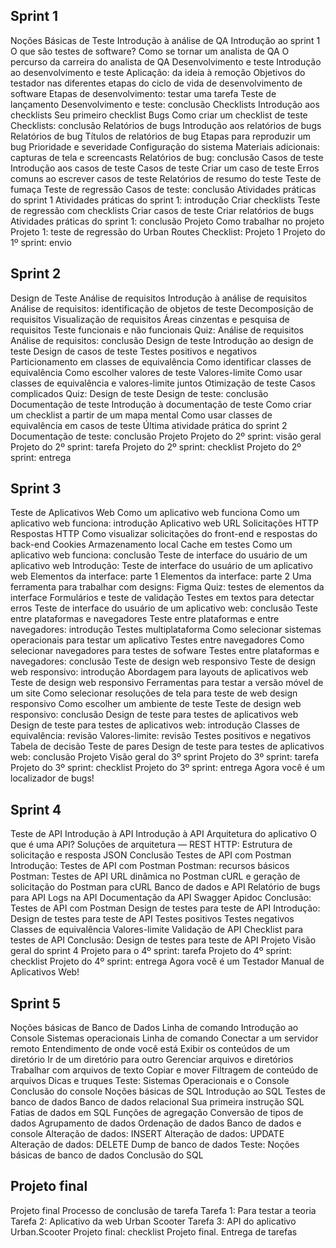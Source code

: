 ## Sprint 1
Noções Básicas de Teste
Introdução à análise de QA
Introdução ao sprint 1
O que são testes de software?
Como se tornar um analista de QA
O percurso da carreira do analista de QA
Desenvolvimento e teste
Introdução ao desenvolvimento e teste
Aplicação: da ideia à remoção
Objetivos do testador nas diferentes etapas do ciclo de vida de desenvolvimento de software
Etapas de desenvolvimento: testar uma tarefa
Teste de lançamento
Desenvolvimento e teste: conclusão
Checklists
Introdução aos checklists
Seu primeiro checklist
Bugs
Como criar um checklist de teste
Checklists: conclusão
Relatórios de bugs
Introdução aos relatórios de bugs
Relatórios de bug
Títulos de relatórios de bug
Etapas para reproduzir um bug
Prioridade e severidade
Configuração do sistema
Materiais adicionais: capturas de tela e screencasts
Relatórios de bug: conclusão
Casos de teste
Introdução aos casos de teste
Casos de teste
Criar um caso de teste
Erros comuns ao escrever casos de teste
Relatórios de resumo do teste
Teste de fumaça
Teste de regressão
Casos de teste: conclusão
Atividades práticas do sprint 1
Atividades práticas do sprint 1: introdução
Criar checklists
Teste de regressão com checklists
Criar casos de teste
Criar relatórios de bugs
Atividades práticas do sprint 1: conclusão
Projeto
Como trabalhar no projeto
Projeto 1: teste de regressão do Urban Routes
Checklist: Projeto 1
Projeto do 1º sprint: envio

## Sprint 2
Design de Teste
Análise de requisitos
Introdução à análise de requisitos
Análise de requisitos: identificação de objetos de teste
Decomposição de requisitos
Visualização de requisitos
Áreas cinzentas e pesquisa de requisitos
Teste funcionais e não funcionais
Quiz: Análise de requisitos
Análise de requisitos: conclusão
Design de teste
Introdução ao design de teste
Design de casos de teste
Testes positivos e negativos
Particionamento em classes de equivalência
Como identificar classes de equivalência
Como escolher valores de teste
Valores-limite
Como usar classes de equivalência e valores-limite juntos
Otimização de teste
Casos complicados
Quiz: Design de teste
Design de teste: conclusão
Documentação de teste
Introdução à documentação de teste
Como criar um checklist a partir de um mapa mental
Como usar classes de equivalência em casos de teste
Última atividade prática do sprint 2
Documentação de teste: conclusão
Projeto
Projeto do 2º sprint: visão geral
Projeto do 2º sprint: tarefa
Projeto do 2º sprint: checklist
Projeto do 2º sprint: entrega

## Sprint 3
Teste de Aplicativos Web
Como um aplicativo web funciona
Como um aplicativo web funciona: introdução
Aplicativo web
URL
Solicitações HTTP
Respostas HTTP
Como visualizar solicitações do front-end e respostas do back-end
Cookies
Armazenamento local
Cache em testes
Como um aplicativo web funciona: conclusão
Teste de interface do usuário de um aplicativo web
Introdução: Teste de interface do usuário de um aplicativo web
Elementos da interface: parte 1
Elementos da interface: parte 2
Uma ferramenta para trabalhar com designs: Figma
Quiz: testes de elementos da interface
Formulários e teste de validação
Testes em textos para detectar erros
Teste de interface do usuário de um aplicativo web: conclusão
Teste entre plataformas e navegadores
Teste entre plataformas e entre navegadores: introdução
Testes multiplataforma
Como selecionar sistemas operacionais para testar um aplicativo
Testes entre navegadores
Como selecionar navegadores para testes de sofware
Testes entre plataformas e navegadores: conclusão
Teste de design web responsivo
Teste de design web responsivo: introdução
Abordagem para layouts de aplicativos web
Teste de design web responsivo
Ferramentas para testar a versão móvel de um site
Como selecionar resoluções de tela para teste de web design responsivo
Como escolher um ambiente de teste
Teste de design web responsivo: conclusão
Design de teste para testes de aplicativos web
Design de teste para testes de aplicativos web: introdução
Classes de equivalência: revisão
Valores-limite: revisão
Testes positivos e negativos
Tabela de decisão
Teste de pares
Design de teste para testes de aplicativos web: conclusão
Projeto
Visão geral do 3º sprint
Projeto do 3º sprint: tarefa
Projeto do 3º sprint: checklist
Projeto do 3º sprint: entrega
Agora você é um localizador de bugs!

## Sprint 4
Teste de API
Introdução à API
Introdução à API
Arquitetura do aplicativo
O que é uma API?
Soluções de arquitetura — REST
HTTP: Estrutura de solicitação e resposta
JSON
Conclusão
Testes de API com Postman
Introdução: Testes de API com Postman
Postman: recursos básicos
Postman: Testes de API
URL dinâmica no Postman
cURL e geração de solicitação do Postman para cURL
Banco de dados e API
Relatório de bugs para API
Logs na API
Documentação da API
Swagger
Apidoc
Conclusão: Testes de API com Postman
Design de testes para teste de API
Introdução: Design de testes para teste de API
Testes positivos
Testes negativos
Classes de equivalência
Valores-limite
Validação de API
Checklist para testes de API
Conclusão: Design de testes para teste de API
Projeto
Visão geral do sprint 4
Projeto para o 4º sprint: tarefa
Projeto do 4º sprint: checklist
Projeto do 4º sprint: entrega
Agora você é um Testador Manual de Aplicativos Web!

## Sprint 5
Noções básicas de Banco de Dados
Linha de comando
Introdução ao Console
Sistemas operacionais
Linha de comando
Conectar a um servidor remoto
Entendimento de onde você está
Exibir os conteúdos de um diretório
Ir de um diretório para outro
Gerenciar arquivos e diretórios
Trabalhar com arquivos de texto
Copiar e mover
Filtragem de conteúdo de arquivos
Dicas e truques
Teste: Sistemas Operacionais e o Console
Conclusão do console
Noções básicas de SQL
Introdução ao SQL
Testes de banco de dados
Banco de dados relacional
Sua primeira instrução SQL
Fatias de dados em SQL
Funções de agregação
Conversão de tipos de dados
Agrupamento de dados
Ordenação de dados
Banco de dados e console
Alteração de dados: INSERT
Alteração de dados: UPDATE
Alteração de dados: DELETE
Dump de banco de dados
Teste: Noções básicas de banco de dados
Conclusão do SQL

## Projeto final
Projeto final
Processo de conclusão de tarefa
Tarefa 1: Para testar a teoria
Tarefa 2: Aplicativo da web Urban Scooter
Tarefa 3: API do aplicativo Urban.Scooter
Projeto final: checklist
Projeto final. Entrega de tarefas
